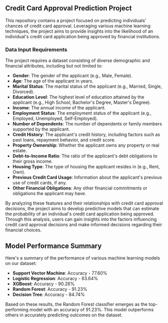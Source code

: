 ## Credit Card Approval Prediction Project

This repository contains a project focused on predicting individuals' chances of credit card approval. Leveraging various machine learning techniques, the project aims to provide insights into the likelihood of an individual's credit card application being approved by financial institutions.

### Data Input Requirements

The project requires a dataset consisting of diverse demographic and financial attributes, including but not limited to:

- **Gender**: The gender of the applicant (e.g., Male, Female).
- **Age**: The age of the applicant in years.
- **Marital Status**: The marital status of the applicant (e.g., Married, Single, Divorced).
- **Education Level**: The highest level of education attained by the applicant (e.g., High School, Bachelor's Degree, Master's Degree).
- **Income**: The annual income of the applicant.
- **Employment Status**: The employment status of the applicant (e.g., Employed, Unemployed, Self-Employed).
- **Number of Dependents**: The number of dependents or family members supported by the applicant.
- **Credit History**: The applicant's credit history, including factors such as past loans, repayment behavior, and credit score.
- **Property Ownership**: Whether the applicant owns any property or real estate.
- **Debt-to-Income Ratio**: The ratio of the applicant's debt obligations to their gross income.
- **Housing Type**: The type of housing the applicant resides in (e.g., Rent, Own).
- **Previous Credit Card Usage**: Information about the applicant's previous use of credit cards, if any.
- **Other Financial Obligations**: Any other financial commitments or obligations the applicant may have.

By analyzing these features and their relationships with credit card approval decisions, the project aims to develop predictive models that can estimate the probability of an individual's credit card application being approved. Through this analysis, users can gain insights into the factors influencing credit card approval decisions and make informed decisions regarding their financial choices.

## Model Performance Summary

Here's a summary of the performance of various machine learning models on our dataset:

- **Support Vector Machine**: Accuracy - 77.60%
- **Logistic Regression**: Accuracy - 63.64%
- **XGBoost**: Accuracy - 90.26%
- **Random Forest**: Accuracy - 91.23%
- **Decision Tree**: Accuracy - 84.74%

Based on these results, the Random Forest classifier emerges as the top-performing model with an accuracy of 91.23%. This model outperforms others in accurately predicting outcomes on the dataset.
